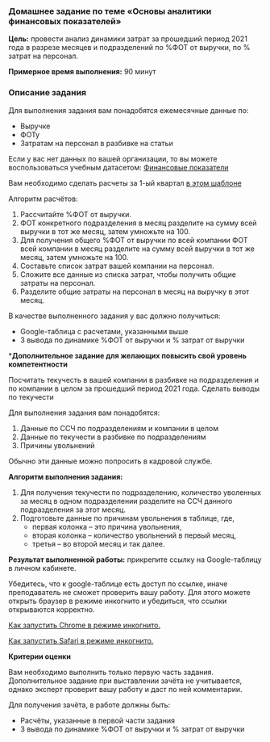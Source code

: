 ### Домашнее задание по теме «Основы аналитики финансовых показателей»

**Цель:** провести анализ динамики затрат за прошедший период 2021 года в разрезе месяцев и подразделений по %ФОТ от выручки, по % затрат на персонал.

**Примерное время выполнения:** 90 минут

### Описание задания

Для выполнения задания вам понадобятся ежемесячные данные по:
* Выручке
* ФОТу
* Затратам на персонал в разбивке на статьи

Если у вас нет данных  по вашей организации, то вы можете воспользоваться учебным датасетом: [Финансовые показатели](https://docs.google.com/spreadsheets/d/1X2eBoC8kPu-NoaLzbRd0c8Ic0hZU5uzFF6uOFm0xv1A/copy) 

Вам необходимо сделать расчеты за 1-ый квартал [в этом шаблоне](https://docs.google.com/spreadsheets/d/1yLOsOoBShGkHOFXnNGf3zO8UFDchAAVrf0N1xrTNqNY/copy)

Алгоритм расчётов:
1. Рассчитайте %ФОТ от выручки. 
2. ФОТ конкретного подразделения в месяц разделите на сумму всей выручки в тот же месяц, затем умножьте на 100. 
3. Для получения общего %ФОТ от выручки по всей компании ФОТ всей компании в месяц разделите на сумму всей выручки в тот же месяц, затем умножьте на 100.
4. Составьте список затрат вашей компании на персонал. 
5. Сложите все данные из списка затрат, чтобы получить общие затраты на персонал.
6. Разделите общие затраты на персонал в месяц на выручку в этот месяц. 

В качестве выполненного задания у вас должно получиться:
* Google-таблица с расчетами, указанными выше
* 3 вывода по динамике %ФОТ от выручки и % затрат от выручки

***Дополнительное задание для желающих повысить свой уровень компетентности**

Посчитать текучесть в вашей компании в разбивке на подразделения и по компании в целом за прошедший период 2021 года. Сделать выводы по текучести

Для выполнения задания вам понадобятся:
1. Данные по ССЧ по подразделениям и компании в целом
2. Данные по текучести в разбивке по подразделениям
3. Причины увольнений

Обычно эти данные можно попросить в кадровой службе.

**Алгоритм выполнения задания:**
1. Для получения текучести по подразделению, количество уволенных за месяц в одном подразделении разделите на ССЧ данного подразделения за этот месяц.
2. Подготовьте данные по причинам увольнения в таблице, где,
   * первая колонка – это причина увольнения,
   * вторая колонка – количество увольнений в первый месяц,
   * третья – во второй месяц и так далее.

**Результат выполненной работы:** прикрепите cсылку на Google-таблицу в личном кабинете.

Убедитесь, что к google-таблице есть доступ по ссылке, иначе преподаватель не сможет проверить вашу работу. Для этого можете открыть браузер в режиме инкогнито и убедиться, что ссылки открываются корректно.

[Как запустить Chrome в режиме инкогнито.](https://support.google.com/chrome/answer/95464?co=GENIE.Platform%3DDesktop&hl=ru)

[Как запустить Safari в режиме инкогнито.](https://support.apple.com/ru-ru/guide/safari/ibrw1069/mac)

**Критерии оценки**

Вам необходимо выполнить только первую часть задания. Дополнительное задание при выставлении зачёта не учитывается, однако эксперт проверит вашу работу и даст по ней комментарии.

Для получения зачёта, в работе должны быть:
* Расчёты, указанные в первой части задания
* 3 вывода по динамике %ФОТ от выручки и % затрат от выручки

